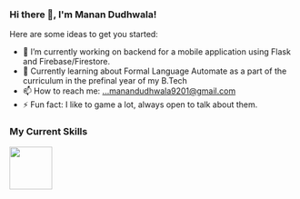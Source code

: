 ### Hi there 👋, I'm Manan Dudhwala!


Here are some ideas to get you started:

- 🔭 I’m currently working on backend for a mobile application using Flask and Firebase/Firestore.
- 🌱 Currently learning about Formal Language Automate as a part of the curriculum in the prefinal year of my B.Tech
- 📫 How to reach me: ...manandudhwala9201@gmail.com
- ⚡ Fun fact: I like to game a lot, always open to talk about them.

### My Current Skills
<img src="https://user-images.githubusercontent.com/43292298/134811142-1ea2154b-d927-4139-a6bc-93ad41fa5e80.png" width="75" height="75">




